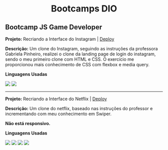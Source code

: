 <h1 align="center"> Bootcamps DIO </h1>

## Bootcamp JS Game Developer

**Projeto:** Recriando a Interface do Instagram | <a href="https://cloneinstagrambylivia.netlify.app/"> Deploy </a>

**Descrição:** Um clone do Instagram, seguindo as instruções da professora Gabriela Pinheiro, realizei o clone da landing page de login do instagram, sendo o meu primeiro clone com HTML e CSS. O exercício me proporcionou mais conhecimento de CSS com flexbox e media query. </p>

**Linguagens Usadas**
<div>
<img src="https://img.shields.io/badge/HTML-%2322272D?style=for-the-badge&logo=html5">
<img src="https://img.shields.io/badge/CSS-%2322272D?style=for-the-badge&logo=css3">
</div>


---

**Projeto:** Recriando a Interface do Netflix | <a href="https://staticnetflixdiobylivia.netlify.app/"> Deploy </a>

**Descrição:** Um clone do netflix, baseado nas instruções do professor e incrementando com meu conhecimento em Swiper.

**Não está responsivo.**

**Linguagens Usadas**
<div>
<img src="https://img.shields.io/badge/JavaScript-%2322272D?style=for-the-badge&logo=javascript">
<img src="https://img.shields.io/badge/HTML-%2322272D?style=for-the-badge&logo=html5">
<img src="https://img.shields.io/badge/CSS-%2322272D?style=for-the-badge&logo=css3">
<img src="https://img.shields.io/badge/SwiperJS-%2322272D?style=for-the-badge&logo=swiper">
</div>

